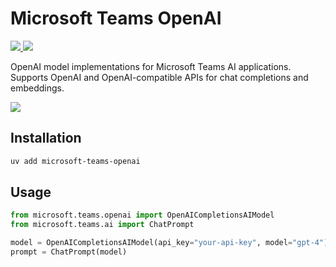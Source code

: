 # Microsoft Teams OpenAI

<p>
    <a href="https://pypi.org/project/microsoft-teams-openai/" target="_blank">
        <img src="https://img.shields.io/pypi/v/microsoft-teams-openai" />
    </a>
    <a href="https://pypi.org/project/microsoft-teams-openai" target="_blank">
        <img src="https://img.shields.io/pypi/dw/microsoft-teams-openai" />
    </a>
</p>

OpenAI model implementations for Microsoft Teams AI applications.
Supports OpenAI and OpenAI-compatible APIs for chat completions and embeddings.

<a href="https://microsoft.github.io/teams-ai" target="_blank">
    <img src="https://img.shields.io/badge/📖 Getting Started-blue?style=for-the-badge" />
</a>

## Installation

```bash
uv add microsoft-teams-openai
```

## Usage

```python
from microsoft.teams.openai import OpenAICompletionsAIModel
from microsoft.teams.ai import ChatPrompt

model = OpenAICompletionsAIModel(api_key="your-api-key", model="gpt-4")
prompt = ChatPrompt(model)
```